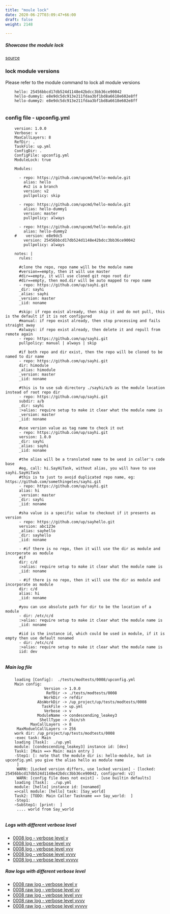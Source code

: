 ```yaml
---
title: "moule lock"
date: 2020-06-27T03:09:47+66:00
draft: false
weight: 2148

---
```


##### Showcase the module lock


[source](https://github.com/upcmd/up/tree/master/tests/modtests/0008)

### lock module versions


Please refer to the module command to lock all module versions




```
    hello: 25456bbcd17db524d1148e42bdcc3bb36ce90042
    hello-dummy1: e8e9dc5dc913e211fdaa3bf1bd8a6618e602e8ff
    hello-dummy2: e8e9dc5dc913e211fdaa3bf1bd8a6618e602e8ff
    
```






### config file - upconfig.yml




```
    version: 1.0.0
    Verbose: v
    MaxCallLayers: 8
    RefDir: .
    TaskFile: up.yml
    ConfigDir: .
    ConfigFile: upconfig.yml
    ModuleLock: true
    
    Modules:
    
      - repo: https://github.com/upcmd/hello-module.git
        alias: hello
        #v2 is a branch
        version: v2
        pullpolicy: skip
    
      - repo: https://github.com/upcmd/hello-module.git
        alias: hello-dummy1
        version: master
        pullpolicy: always
    
      - repo: https://github.com/upcmd/hello-module.git
        alias: hello-dummy2
    #    version: e8e9dc5
        version: 25456bbcd17db524d1148e42bdcc3bb36ce90042
        pullpolicy: always
    
    notes: |
      rules:
    
      #clone the repo, repo name will be the module name
      #version==empty, then it will use master
      #dir==empty, it will use cloned git repo root dir
      #dir==empty, then mod.dir will be auto mapped to repo name
      - repo: https://github.com/up/sayhi.git
      _dir: sayhi
      _alias: sayhi
      _version: master
      _iid: noname
    
      #skip: if repo exist already, then skip it and do not pull, this is the default if it is not configured
      #manual: if repo exist already, then stop processing and fails straight away
      #always: if repo exist already, then delete it and repull from remote again
      - repo: https://github.com/up/sayhi.git
      pullpolicy: manual | always | skip
    
      #if both repo and dir exist, then the repo will be cloned to be named to dir name
      - repo: https://github.com/up/sayhi.git
      dir: himodule
      _alias: himodule
      _version: master
      _iid: noname
    
      #this is to use sub directory ./sayhi/a/b as the module location instead of root repo dir
      - repo: https://github.com/up/sayhi.git
      subdir: a/b
      _dir: sayhi
      :>alias: require setup to make it clear what the module name is
      _version: master
      _iid: noname
    
      #use version value as tag name to check it out
      - repo: https://github.com/up/sayhi.git
      version: 1.0.0
      _dir: sayhi
      _alias: sayhi
      _iid: noname
    
      #the alias will be a translated name to be uesd in caller's code base
      #eg, call: hi.SayHiTask, without alias, you will have to use sayhi.SayHiTask
      #this is to just to avoid duplicated repo name, eg: https://github.com/somethingeles/sayhi.git
      - repo: https://github.com/up/sayhi.git
      alias: hi
      _version: master
      _dir: sayhi
      _iid: noname
    
      #sha value is a specific value to checkout if it presents as version
      - repo: https://github.com/up/sayhello.git
      version: abc123e
      _alias: sayhello
      _dir: sayhello
      _iid: noname
    
      - #if there is no repo, then it will use the dir as module and incorporate as module
      #if
      dir: c/d
      :>alias: require setup to make it clear what the module name is
      _iid: noname
    
      - #if there is no repo, then it will use the dir as module and incorporate as module
      dir: c/d
      alias: hi
      _iid: noname
    
      #you can use absolute path for dir to be the location of a module
      - dir: /etc/c/d
      :>alias: require setup to make it clear what the module name is
      _iid: noname
    
      #iid is the instance id, which could be used in module, if it is empty then use default nonamed
      - dir: /etc/c/d
      :>alias: require setup to make it clear what the module name is
      iid: dev
    
```








##### Main log file

```
    loading [Config]:  ./tests/modtests/0008/upconfig.yml
    Main config:
                 Version -> 1.0.0
                  RefDir -> ./tests/modtests/0008
                 WorkDir -> refdir
              AbsWorkDir -> /up_project/up/tests/modtests/0008
                TaskFile -> up.yml
                 Verbose -> v
              ModuleName -> condescending_leakey3
               ShellType -> /bin/sh
           MaxCallLayers -> 8
     MaxModuelCallLayers -> 256
    work dir: /up_project/up/tests/modtests/0008
    -exec task: Main
    loading [Task]:  ./up.yml
    module: [condescending_leakey3] instance id: [dev]
    Task1: [Main ==> Main: main entry ]
    -Step1: [: note that the module dir is: hello-module, but in upconfig.yml you give the alias hello as module name
     ]
     WARN: [Locked version differs, use locked version] - [locked: 25456bbcd17db524d1148e42bdcc3bb36ce90042, configured: v2]
     WARN: [config file does not exist] - [use builtin defaults]
    loading [Task]:  ./up.yml
    module: [hello] instance id: [nonamed]
    =>call module: [hello] task: [Say_world]
    Task2: [TODO: Main Caller Taskname ==> Say_world:  ]
    -Step1:
    ~SubStep1: [print:  ]
     .... world from Say_world
    
```

##### Logs with different verbose level
* [0008 log - verbose level v](../../logs/m0008_v)
* [0008 log - verbose level vv](../../logs/m0008_vv)
* [0008 log - verbose level vvv](../../logs/m0008_vvv)
* [0008 log - verbose level vvvv](../../logs/m0008_vvvv)
* [0008 log - verbose level vvvvv](../../logs/m0008_vvvvv)

##### Raw logs with different verbose level
* [0008 raw log - verbose level v](../../reflogs/m0008_v.log)
* [0008 raw log - verbose level vv](../../reflogs/m0008_vv.log)
* [0008 raw log - verbose level vvv](../../reflogs/m0008_vvv.log)
* [0008 raw log - verbose level vvvv](../../reflogs/m0008_vvvv.log)
* [0008 raw log - verbose level vvvvv](../../reflogs/m0008_vvvvv.log)



